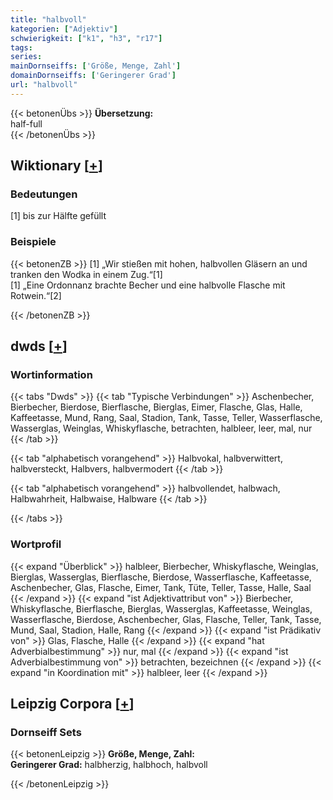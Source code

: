 ```yaml
---
title: "halbvoll"
kategorien: ["Adjektiv"]
schwierigkeit: ["k1", "h3", "r17"]
tags:
series:
mainDornseiffs: ['Größe, Menge, Zahl']
domainDornseiffs: ['Geringerer Grad']
url: "halbvoll"
---
```


{{< betonenÜbs >}}
**Übersetzung:**  
half-full  
{{< /betonenÜbs >}}

## Wiktionary [[+](https://de.wiktionary.org/wiki/halbvoll)]

### Bedeutungen
[1] bis zur Hälfte gefüllt  

### Beispiele
{{< betonenZB >}}
[1] „Wir stießen mit hohen, halbvollen Gläsern an und tranken den Wodka in einem Zug.“[1]  
[1] „Eine Ordonnanz brachte Becher und eine halbvolle Flasche mit Rotwein.“[2]  

{{< /betonenZB >}}


## dwds [[+](https://www.dwds.de/wb/halbvoll)]

### Wortinformation
{{< tabs "Dwds" >}}
{{< tab "Typische Verbindungen" >}}
Aschenbecher, Bierbecher, Bierdose, Bierflasche, Bierglas, Eimer, Flasche, Glas, Halle, Kaffeetasse, Mund, Rang, Saal, Stadion, Tank, Tasse, Teller, Wasserflasche, Wasserglas, Weinglas, Whiskyflasche, betrachten, halbleer, leer, mal, nur
{{< /tab >}}

{{< tab "alphabetisch vorangehend" >}}
Halbvokal, halbverwittert, halbversteckt, Halbvers, halbvermodert
{{< /tab >}}

{{< tab "alphabetisch vorangehend" >}}
halbvollendet, halbwach, Halbwahrheit, Halbwaise, Halbware
{{< /tab >}}

{{< /tabs >}}

### Wortprofil
{{< expand "Überblick" >}} halbleer, Bierbecher, Whiskyflasche, Weinglas, Bierglas, Wasserglas, Bierflasche, Bierdose, Wasserflasche, Kaffeetasse, Aschenbecher, Glas, Flasche, Eimer, Tank, Tüte, Teller, Tasse, Halle, Saal {{< /expand >}}
{{< expand "ist Adjektivattribut von" >}} Bierbecher, Whiskyflasche, Bierflasche, Bierglas, Wasserglas, Kaffeetasse, Weinglas, Wasserflasche, Bierdose, Aschenbecher, Glas, Flasche, Teller, Tank, Tasse, Mund, Saal, Stadion, Halle, Rang {{< /expand >}}
{{< expand "ist Prädikativ von" >}} Glas, Flasche, Halle {{< /expand >}}
{{< expand "hat Adverbialbestimmung" >}} nur, mal {{< /expand >}}
{{< expand "ist Adverbialbestimmung von" >}} betrachten, bezeichnen {{< /expand >}}
{{< expand "in Koordination mit" >}} halbleer, leer {{< /expand >}}

## Leipzig Corpora [[+](https://corpora.uni-leipzig.de/en/res?word=halbvoll&corpusId=deu_newscrawl-public_2018)]

### Dornseiff Sets
{{< betonenLeipzig >}}
**Größe, Menge, Zahl:**  
**Geringerer Grad:** halbherzig, halbhoch, halbvoll  

{{< /betonenLeipzig >}}
